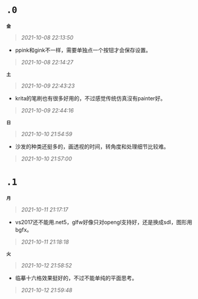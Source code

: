 
**`.0`**
=========
**`金`**
>*2021-10-08 22:13:50*
- ppink和gink不一样，需要单独点一个按钮才会保存设置。
>*2021-10-08 22:14:27*

**`土`**
>*2021-10-09 22:43:23*
- krita的笔刷也有很多好用的，不过感觉传统仿真沒有painter好。
>*2021-10-09 22:44:16*

**`日`**
>*2021-10-10 21:54:59*
- 沙发的种类还挺多的，画透视的时间，转角度和处理细节比较难。
>*2021-10-10 21:57:00*

**`.1`**
=========
**`月`**
>*2021-10-11 21:17:17*
- vs2017还不能用.net5，glfw好像只对opengl支持好，还是换成sdl，图形用bgfx。
>*2021-10-11 21:18:18*

**`火`**
>*2021-10-12 21:58:52*
- 临摹十六格效果挺好的，不过不能单纯的平面思考。
>*2021-10-12 21:59:48*
